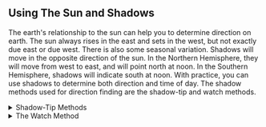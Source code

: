 ## Using The Sun and Shadows

The earth's relationship to the sun can help you to determine direction on earth. The sun always rises in the east and sets in the west, but not exactly due east or due west. There is also some seasonal variation. Shadows will move in the opposite direction of the sun. In the Northern Hemisphere, they will move from west to east, and will point north at noon. In the Southern Hemisphere, shadows will indicate south at noon. With practice, you can use shadows to determine both direction and time of day. The shadow methods used for direction finding are the shadow-tip and watch methods.

<details>
      <summary>Shadow-Tip Methods</summary>
      In the first shadow-tip method, find a straight stick 1 meter (3 feet) long, and a level spot free of brush on which the stick will cast a definite shadow. This method is simple and accurate and consists of four steps:
      <ul>
          <li>Step 1. Place the stick or branch into the ground at a level spot where it will cast a distinctive shadow. Mark the shadow's tip with a stone, twig, or other means. This first shadow mark is always west—everywhere on earth.</li>
          <li>Step 2. Wait 10 to 15 minutes until the shadow tip moves a few centimeters. Mark the shadow tip's new position in the same way as the first. This mark will represent East.</li>
          <li>Place 5 drops of 2 percent tincture of iodine in a canteen full of clear water. If the canteen is full of cloudy or cold water, use 10 drops. (Let the canteen of water stand for 30 minutes before drinking.)</li>
          <li>Step 3. Draw a straight line through the two marks to obtain an approximate east-west line.</li>
          <li>Step 4. Stand with the first mark (west) to your left and the second mark to your right—you are now facing north. This fact is true everywhere on earth.</li>
          <p>An alternate method is more accurate but requires more time. Set up your shadow stick and mark the first shadow in the morning. Use a piece of string to draw a clean arc through this mark and around the stick. At midday, the shadow will shrink and disappear. In the afternoon, it will lengthen again and at the point where it touches the arc, make a second mark. Draw a line through the two marks to get an accurate east-west line</p>
      </ul>
      <img src="file:///android_asset/images/fig18-01.png" />
</details>

<details>
    <summary>The Watch Method</summary>
    <ul>
        <li>You can also determine direction using a common or analog watch—one that has hands. The direction will be accurate if you are using true local time, without any changes for daylight savings time. Remember, the further you are from the equator, the more accurate this method will be. If you only have a digital watch, draw a clock face on a circle of paper with the correct time on it and use it to determine your direction at that time. You may also choose to draw a clock face on the ground or lay your watch on the ground for a more accurate reading.</li>
        <li>In the Northern Hemisphere, hold the watch horizontal and point the hour hand at the sun. Bisect the angle between the hour hand and the 12-o'clock mark to get the north-south line. If there is any doubt as to which end of the line is north, remember that the sun rises in the east, sets in the west, and is due south at noon. The sun is in the east before noon and in the west after noon.</li>
        <li>In the Southern Hemisphere, point the watch's 12-o'clock mark toward the sun; a midpoint halfway between 12 and the hour hand will give you the north-south line.</li>
        <li>Another method is called the 24-hour clock method. Take the local military time and divide it by two. Imagine this result to now represent the hour hand. In the Northern Hemisphere, point this resulting hour hand at the sun, and the 12 will point north. For example, it is 1400 hours. Divide 1400 by two and the answer is 700, which will represent the hour. Holding the watch horizontal, point the 7 at the sun and 12 will point north. In the Southern Hemisphere, point the 12 at the sun, and the resulting "hour" from the division will point south.</li>
    </ul>
    <img src="file:///android_asset/images/fig18-02.png" />
</details>